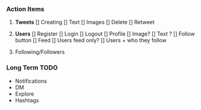 ### Action Items

1. **Tweets**
    [] Creating
        [] Text
        [] Images
    [] Delete
    [] Retweet

2. **Users**
    [] Register
    [] Login
    [] Logout
    [] Profile
        [] Image?
        [] Text ?
        [] Follow button
    [] Feed
        [] Users feed only?
        [] Users + who they follow

3. Following/Followers

### Long Term TODO

- Notifications
- DM
- Explore
- Hashtags

